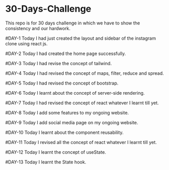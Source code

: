 # 30-Days-Challenge
This repo is for 30 days challenge in which we have to show the consistency and our hardwork.

#DAY-1
Today I had just created the layout and sidebar of the instagram clone using react js.

#DAY-2
Today I had created the home page successfully.

#DAY-3
Today I had revise the concept of tailwind.

#DAY-4
Today I had revised the concept of maps, filter, reduce and spread.

#DAY-5
Today I had revised the concept of bootstrap.

#DAY-6
Today I learnt about the concept of server-side rendering.

#DAY-7
Today I had revised the concept of react whatever I learnt till yet.

#DAY-8
Today I add some features to my ongoing website.

#DAY-9
Today I add social media page on my ongoing website.

#DAY-10
Today I learnt about the component reusability.

#DAY-11
Today I revised all the concept of react whatever I learnt till yet.

#DAY-12
Today I learnt the concept of useState.

#DAY-13
Today I learnt the State hook.
